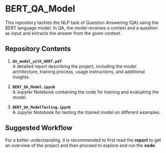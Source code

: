 # BERT_QA_Model

This repository tackles the NLP task of Question Answering (QA) using the BERT language model. In QA, the model receives a context and a question as input and extracts the answer from the given context.

## Repository Contents

1. **`QA_model_with_BERT.pdf`**  
   A detailed report describing the project, including the model architecture, training process, usage instructions, and additional insights.

2. **`BERT_QA_Model.ipynb`**  
   A Jupyter Notebook containing the code for training and evaluating the model.

3. **`BERT_QA_ModelTesting.ipynb`**  
   A Jupyter Notebook for testing the trained model on different examples.

## Suggested Workflow

For a better understanding, it is recommended to first read the **report** to get an overview of the project and then proceed to explore and run the **code**.

